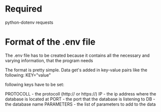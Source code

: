 # Required

python-dotenv
requests

# Format of the .env file
The .env file has to be created because it contains all the necessary and varying information, that the program needs

The format is pretty simple. Data get's added in key-value pairs like the following:
KEY="value"


following keys have to be set:

PROTOCOLL - the protocoll (http:// or https://)
IP - the ip address where the database is located at
PORT - the port that the database is listening to
DB - the database name
PARAMETERS - the list of parameters to add to the data
